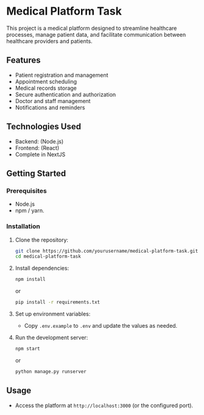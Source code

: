 # Medical Platform Task

This project is a medical platform designed to streamline healthcare processes, manage patient data, and facilitate communication between healthcare providers and patients.

## Features

- Patient registration and management
- Appointment scheduling
- Medical records storage
- Secure authentication and authorization
- Doctor and staff management
- Notifications and reminders

## Technologies Used

- Backend: (Node.js)
- Frontend: (React)
- Complete in NextJS

## Getting Started

### Prerequisites

- Node.js
- npm / yarn.

### Installation

1. Clone the repository:
    ```sh
    git clone https://github.com/yourusername/medical-platform-task.git
    cd medical-platform-task
    ```
2. Install dependencies:
    ```sh
    npm install
    ```
    or
    ```sh
    pip install -r requirements.txt
    ```

3. Set up environment variables:
    - Copy `.env.example` to `.env` and update the values as needed.

4. Run the development server:
    ```sh
    npm start
    ```
    or
    ```sh
    python manage.py runserver
    ```

## Usage

- Access the platform at `http://localhost:3000` (or the configured port).
